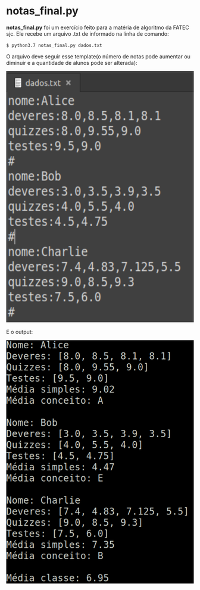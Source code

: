 # notas_final.py

**notas_final.py** foi um exercício feito para a matéria de algoritmo da FATEC sjc.
Ele recebe um arquivo .txt de informado na linha de comando:

```
$ python3.7 notas_final.py dados.txt
```
O arquivo deve seguir esse template(o número de notas pode aumentar ou diminuir e a quantidade de alunos pode ser alterada):

<img src="images/arquivo1.png">

E o output:

<img src="images/output1.png">

